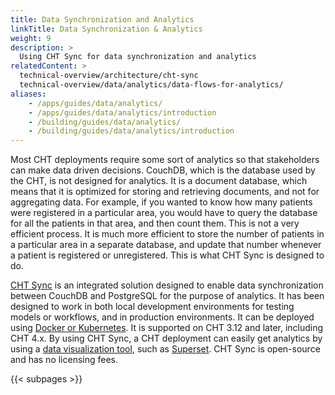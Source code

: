 ```yaml
---
title: Data Synchronization and Analytics
linkTitle: Data Synchronization & Analytics
weight: 9
description: >
  Using CHT Sync for data synchronization and analytics
relatedContent: >
  technical-overview/architecture/cht-sync
  technical-overview/data/analytics/data-flows-for-analytics/
aliases:
    - /apps/guides/data/analytics/
    - /apps/guides/data/analytics/introduction
    - /building/guides/data/analytics/
    - /building/guides/data/analytics/introduction
---
```


Most CHT deployments require some sort of analytics so that stakeholders can make data driven decisions. CouchDB, which is the database used by the CHT, is not designed for analytics. It is a document database, which means that it is optimized for storing and retrieving documents, and not for aggregating data. For example, if you wanted to know how many patients were registered in a particular area, you would have to query the database for all the patients in that area, and then count them. This is not a very efficient process. It is much more efficient to store the number of patients in a particular area in a separate database, and update that number whenever a patient is registered or unregistered. This is what CHT Sync is designed to do.

[CHT Sync](/technical-overview/architecture/cht-sync) is an integrated solution designed to enable data synchronization between CouchDB and PostgreSQL for the purpose of analytics. It has been designed to work in both local development environments for testing models or workflows, and in production environments. It can be deployed using [Docker or Kubernetes](/hosting/cht/kubernetes-vs-docker). It is supported on CHT 3.12 and later, including CHT 4.x. By using CHT Sync, a CHT deployment can easily get analytics by using a [data visualization tool](/hosting/analytics/dashboards), such as [Superset](https://superset.apache.org/). CHT Sync is open-source and has no licensing fees.

{{< subpages >}}
